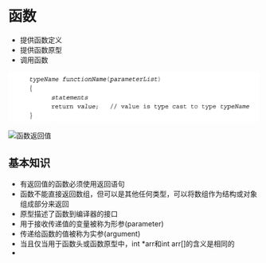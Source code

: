 # 函数
- 提供函数定义
- 提供函数原型
- 调用函数

![函数定义](./函数定义.png)

![函数返回值](./funcitonreturn.png)

## 基本知识
- 有返回值的函数必须使用返回语句
- 函数不能直接返回数组，但可以是其他任何类型，可以将数组作为结构或对象组成部分来返回
- 原型描述了函数到编译器的接口
- 用于接收传递值的变量被称为形参(parameter)
- 传递给函数的值被称为实参(argument)
- 当且仅当用于函数头或函数原型中，int *arr和int arr[]的含义是相同的
- 
